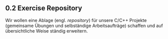 ## 0.2 Exercise Repository

Wir wollen eine Ablage (engl. *repository*) für unsere C/C++ Projekte (gemeinsame Übungen und selbständige Arbeitsaufträge) schaffen und auf übersichtliche Weise ständig erweitern.

